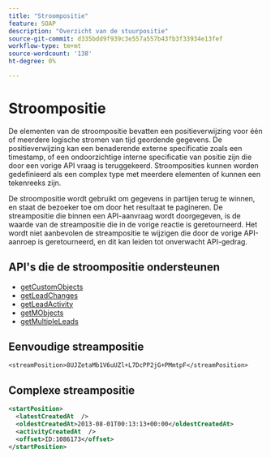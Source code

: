```yaml
---
title: "Stroompositie"
feature: SOAP
description: "Overzicht van de stuurpositie"
source-git-commit: d335bdd9f939c3e557a557b43fb3f33934e13fef
workflow-type: tm+mt
source-wordcount: '138'
ht-degree: 0%

---
```



# Stroompositie

De elementen van de stroompositie bevatten een positieverwijzing voor één of meerdere logische stromen van tijd geordende gegevens. De positieverwijzing kan een benaderende externe specificatie zoals een timestamp, of een ondoorzichtige interne specificatie van positie zijn die door een vorige API vraag is teruggekeerd. Stroomposities kunnen worden gedefinieerd als een complex type met meerdere elementen of kunnen een tekenreeks zijn.

De stroompositie wordt gebruikt om gegevens in partijen terug te winnen, en staat de bezoeker toe om door het resultaat te pagineren. De streampositie die binnen een API-aanvraag wordt doorgegeven, is de waarde van de streampositie die in de vorige reactie is geretourneerd. Het wordt niet aanbevolen de streampositie te wijzigen die door de vorige API-aanroep is geretourneerd, en dit kan leiden tot onverwacht API-gedrag.

## API&#39;s die de stroompositie ondersteunen

- [getCustomObjects](getcustomobjects.md)
- [getLeadChanges](getleadchanges.md)
- [getLeadActivity](getleadactivity.md)
- [getMObjects](getmobjects.md)
- [getMultipleLeads](getmultipleleads.md)

## Eenvoudige streampositie

```
<streamPosition>8UJZetaMb1V6uUZl+L7DcPP2jG+PMmtpF</streamPosition>
```

## Complexe streampositie

```xml
<startPosition>
  <latestCreatedAt  />
  <oldestCreatedAt>2013-08-01T00:13:13+00:00</oldestCreatedAt>
  <activityCreatedAt  />
  <offset>ID:1086173</offset>
</startPosition>
```
